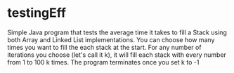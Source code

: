 # testingEff
Simple Java program that tests the average time it takes to fill a Stack using both Array and Linked List implementations.
You can choose how many times you want to fill the each stack at the start. For any number of iterations you choose (let's call it k), it will fill each stack with every number from 1 to 100 k times.
The program terminates once you set k to -1
